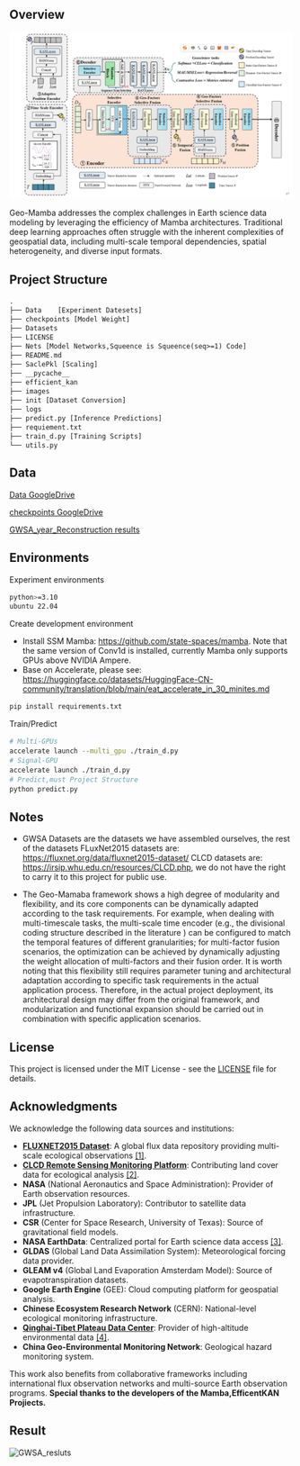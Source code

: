 ## Overview
![Geo-Mamba](images/1.png "模型结构图")

Geo-Mamba addresses the complex challenges in Earth science data modeling by leveraging the efficiency of Mamba architectures. Traditional deep learning approaches often struggle with the inherent complexities of geospatial data, including multi-scale temporal dependencies, spatial heterogeneity, and diverse input formats.
## Project Structure


```
.
├── Data    [Experiment Datesets]
├── checkpoints [Model Weight]
├── Datasets
├── LICENSE
├── Nets [Model Networks,Squeence is Squeence(seq>=1) Code]
├── README.md
├── SaclePkl [Scaling]
├── __pycache__
├── efficient_kan
├── images
├── init [Dataset Conversion]
├── logs
├── predict.py [Inference Predictions]
├── requiement.txt
├── train_d.py [Training Scripts]
└── utils.py

```
## Data
[Data GoogleDrive](https://drive.google.com/drive/folders/1F1kF_o3YOHbcOBoHuW3mopKIZb-u4OjD?usp=sharing)

[checkpoints GoogleDrive](https://drive.google.com/drive/folders/10RF2IsGRliXE8u0zOSd37_VBaoL1AAI-?usp=sharing)

[GWSA_year_Reconstruction results](https://drive.google.com/drive/folders/1rN_ExjxunsppQfYmf3wISTtlfeE2k9Qc?usp=sharing)

## Environments
Experiment environments
```bash
python>=3.10
ubuntu 22.04
```
Create development environment
* Install  SSM Mamba: https://github.com/state-spaces/mamba. Note that the same version of Conv1d is installed, currently Mamba only supports GPUs above NVIDIA Ampere.
* Base on Accelerate, please see: https://huggingface.co/datasets/HuggingFace-CN-community/translation/blob/main/eat_accelerate_in_30_minites.md 
```bash
pip install requirements.txt
```


Train/Predict

```bash
# Multi-GPUs
accelerate launch --multi_gpu ./train_d.py
# Signal-GPU
accelerate launch ./train_d.py
# Predict,must Project Structure
python predict.py

```
## Notes
* GWSA Datasets are the datasets we have assembled ourselves, the rest of the datasets FLuxNet2015 datasets are: https://fluxnet.org/data/fluxnet2015-dataset/ 
CLCD datasets are: https://irsip.whu.edu.cn/resources/CLCD.php, we do not have the right to carry it to this project for public use.

* The Geo-Mamaba framework shows a high degree of modularity and flexibility, and its core components can be dynamically adapted according to the task requirements. For example, when dealing with multi-timescale tasks, the multi-scale time encoder (e.g., the divisional coding structure described in the literature 
) can be configured to match the temporal features of different granularities; for multi-factor fusion scenarios, the optimization can be achieved by dynamically adjusting the weight allocation of multi-factors and their fusion order. It is worth noting that this flexibility still requires parameter tuning and architectural adaptation according to specific task requirements in the actual application process. Therefore, in the actual project deployment, its architectural design may differ from the original framework, and modularization and functional expansion should be carried out in combination with specific application scenarios.

## License

This project is licensed under the MIT License - see the [LICENSE](LICENSE) file for details.

## Acknowledgments

We acknowledge the following data sources and institutions:  
- [**FLUXNET2015 Dataset**](https://fluxnet.org/data/fluxnet2015-dataset/): A global flux data repository providing multi-scale ecological observations [[1]](https://fluxnet.org/data/fluxnet2015-dataset/).  
- [**CLCD Remote Sensing Monitoring Platform**](https://irsip.whu.edu.cn/resources/CLCD.php): Contributing land cover data for ecological analysis [[2]](https://irsip.whu.edu.cn/resources/CLCD.php).  
- **NASA** (National Aeronautics and Space Administration): Provider of Earth observation resources.  
- **JPL** (Jet Propulsion Laboratory): Contributor to satellite data infrastructure.  
- **CSR** (Center for Space Research, University of Texas): Source of gravitational field models.  
- **NASA EarthData**: Centralized portal for Earth science data access [[3]](https://earthdata.nasa.gov/).  
- **GLDAS** (Global Land Data Assimilation System): Meteorological forcing data provider.  
- **GLEAM v4** (Global Land Evaporation Amsterdam Model): Source of evapotranspiration datasets.  
- **Google Earth Engine** (GEE): Cloud computing platform for geospatial analysis.  
- **Chinese Ecosystem Research Network** (CERN): National-level ecological monitoring infrastructure.  
- [**Qinghai-Tibet Plateau Data Center**](https://data.tpdc.ac.cn/): Provider of high-altitude environmental data [[4]](https://data.tpdc.ac.cn/).  
- **China Geo-Environmental Monitoring Network**: Geological hazard monitoring system.  

This work also benefits from collaborative frameworks including international flux observation networks and multi-source Earth observation programs.  **Special thanks to the developers of the Mamba,EfficentKAN Projiects.**

## Result
![GWSA_resluts](images/Fig10.png "模型结构图")



